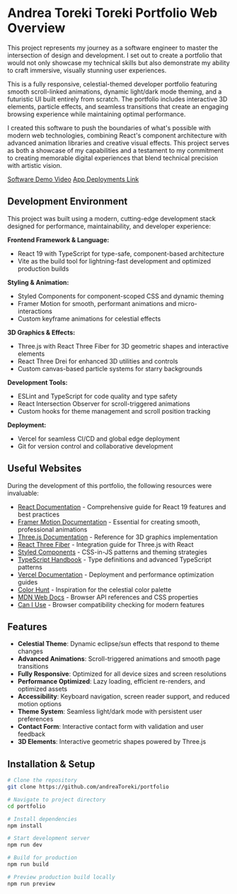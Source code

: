 # Andrea Toreki Toreki Portfolio Web Overview

This project represents my journey as a software engineer to master the intersection of design and development. I set out to create a portfolio that would not only showcase my technical skills but also demonstrate my ability to craft immersive, visually stunning user experiences.

This is a fully responsive, celestial-themed developer portfolio featuring smooth scroll-linked animations, dynamic light/dark mode theming, and a futuristic UI built entirely from scratch. The portfolio includes interactive 3D elements, particle effects, and seamless transitions that create an engaging browsing experience while maintaining optimal performance.

I created this software to push the boundaries of what's possible with modern web technologies, combining React's component architecture with advanced animation libraries and creative visual effects. This project serves as both a showcase of my capabilities and a testament to my commitment to creating memorable digital experiences that blend technical precision with artistic vision.

[Software Demo Video](http://myyoutube.link.goes.here)
[App Deployments Link](https://portfolio-orpin-tau-11.vercel.app/)

## Development Environment

This project was built using a modern, cutting-edge development stack designed for performance, maintainability, and developer experience:

**Frontend Framework & Language:**

- React 19 with TypeScript for type-safe, component-based architecture
- Vite as the build tool for lightning-fast development and optimized production builds

**Styling & Animation:**

- Styled Components for component-scoped CSS and dynamic theming
- Framer Motion for smooth, performant animations and micro-interactions
- Custom keyframe animations for celestial effects

**3D Graphics & Effects:**

- Three.js with React Three Fiber for 3D geometric shapes and interactive elements
- React Three Drei for enhanced 3D utilities and controls
- Custom canvas-based particle systems for starry backgrounds

**Development Tools:**

- ESLint and TypeScript for code quality and type safety
- React Intersection Observer for scroll-triggered animations
- Custom hooks for theme management and scroll position tracking

**Deployment:**

- Vercel for seamless CI/CD and global edge deployment
- Git for version control and collaborative development

## Useful Websites

During the development of this portfolio, the following resources were invaluable:

- [React Documentation](https://react.dev/) - Comprehensive guide for React 19 features and best practices
- [Framer Motion Documentation](https://www.framer.com/motion/) - Essential for creating smooth, professional animations
- [Three.js Documentation](https://threejs.org/docs/) - Reference for 3D graphics implementation
- [React Three Fiber](https://docs.pmnd.rs/react-three-fiber/getting-started/introduction) - Integration guide for Three.js with React
- [Styled Components](https://styled-components.com/docs) - CSS-in-JS patterns and theming strategies
- [TypeScript Handbook](https://www.typescriptlang.org/docs/) - Type definitions and advanced TypeScript patterns
- [Vercel Documentation](https://vercel.com/docs) - Deployment and performance optimization guides
- [Color Hunt](https://colorhunt.co/) - Inspiration for the celestial color palette
- [MDN Web Docs](https://developer.mozilla.org/) - Browser API references and CSS properties
- [Can I Use](https://caniuse.com/) - Browser compatibility checking for modern features

## Features

- **Celestial Theme**: Dynamic eclipse/sun effects that respond to theme changes
- **Advanced Animations**: Scroll-triggered animations and smooth page transitions
- **Fully Responsive**: Optimized for all device sizes and screen resolutions
- **Performance Optimized**: Lazy loading, efficient re-renders, and optimized assets
- **Accessibility**: Keyboard navigation, screen reader support, and reduced motion options
- **Theme System**: Seamless light/dark mode with persistent user preferences
- **Contact Form**: Interactive contact form with validation and user feedback
- **3D Elements**: Interactive geometric shapes powered by Three.js

## Installation & Setup

```bash
# Clone the repository
git clone https://github.com/andreaToreki/portfolio

# Navigate to project directory
cd portfolio

# Install dependencies
npm install

# Start development server
npm run dev

# Build for production
npm run build

# Preview production build locally
npm run preview
